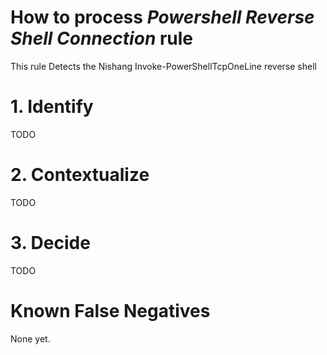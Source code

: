 # How to process *Powershell Reverse Shell Connection* rule
This rule Detects the Nishang Invoke-PowerShellTcpOneLine reverse shell

# 1. Identify
TODO

# 2. Contextualize
TODO

# 3. Decide
TODO

# Known False Negatives
None yet.
